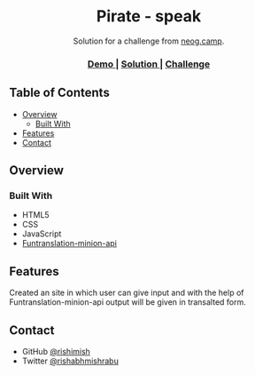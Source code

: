 <h1 align="center">Pirate - speak</h1>

<div align="center">
   Solution for a challenge from  <a href="https://neog.camp/" target="_blank">neog.camp</a>.
</div>

<div align="center">
  <h3>
    <a href="https://pirate-speak-101.netlify.app/
">
      Demo
    </a>
    <span> | </span>
    <a href="https://github.com/rishimish/pirate-speak">
      Solution
    </a>
    <span> | </span>
    <a href="https://neog.camp/guide/lesson-four">
      Challenge
    </a>
  </h3>
</div>

## Table of Contents

- [Overview](#overview)
  - [Built With](#built-with)
- [Features](#features)
- [Contact](#contact)

## Overview

### Built With

- HTML5
- CSS
- JavaScript
- [Funtranslation-minion-api](https://funtranslations.com/pirate)

## Features

Created an site in which user can give input and with the help of Funtranslation-minion-api output will be given in transalted form.

## Contact

- GitHub [@rishimish](https://{github.com/rishimish})
- Twitter [@rishabhmishrabu](https://{twitter.com/rishabhmishrabu})
